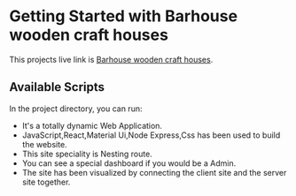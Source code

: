 # Getting Started with Barhouse wooden craft houses

This projects live link is [Barhouse wooden craft houses](barhouse-craft-wooden-house.web.app).

## Available Scripts

In the project directory, you can run:

- It's a totally dynamic Web Application.
- JavaScript,React,Material Ui,Node Express,Css has been used to build the website.
- This site speciality is Nesting route.
- You can see a special dashboard if you would be a Admin.
- The site has been visualized by connecting the client site and the server site together.